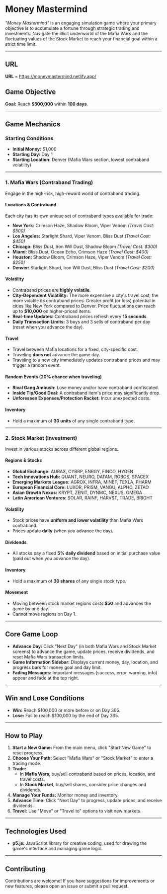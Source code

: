 # Money Mastermind

*"Money Mastermind"* is an engaging simulation game where your primary objective is to accumulate a fortune through strategic trading and investments. Navigate the illicit underworld of the Mafia Wars and the fluctuating values of the Stock Market to reach your financial goal within a strict time limit.

---

## URL
**URL** = https://moneymastermind.netlify.app/

## Game Objective

**Goal:** Reach **$500,000** within **100 days**.

---

## Game Mechanics

### Starting Conditions

- **Initial Money:** $1,000
- **Starting Day:** Day 1
- **Starting Location:** Denver (Mafia Wars section, lowest contraband volatility)

---

### 1. Mafia Wars (Contraband Trading)

Engage in the high-risk, high-reward world of contraband trading.

#### Locations & Contraband

Each city has its own unique set of contraband types available for trade:

- **New York:** Crimson Haze, Shadow Bloom, Viper Venom _(Travel Cost: $500)_
- **Los Angeles:** Starlight Shard, Viper Venom, Bliss Dust _(Travel Cost: $450)_
- **Chicago:** Bliss Dust, Iron Will Dust, Shadow Bloom _(Travel Cost: $300)_
- **Miami:** Bliss Dust, Ocean Echo, Crimson Haze _(Travel Cost: $400)_
- **Houston:** Shadow Bloom, Crimson Haze, Viper Venom _(Travel Cost: $250)_
- **Denver:** Starlight Shard, Iron Will Dust, Bliss Dust _(Travel Cost: $200)_

#### Volatility

- Contraband prices are **highly volatile**.
- **City-Dependent Volatility:** The more expensive a city's travel cost, the more volatile its contraband prices. Greater profit (or loss) potential in cities like New York compared to Denver. Price fluctuations can reach up to **$10,000** on higher-priced items.
- **Real-time Updates:** Contraband prices refresh every **15 seconds**.
- **Daily Transaction Limits:** 3 buys and 3 sells of contraband per day (reset when you advance the day).

#### Travel

- Travel between Mafia locations for a fixed, city-specific cost.
- Traveling **does not** advance the game day.
- Traveling to a new city immediately updates contraband prices and may trigger a random event.

#### Random Events (20% chance when traveling)

- **Rival Gang Ambush:** Lose money and/or have contraband confiscated.
- **Inside Tip/Good Deal:** A contraband item's price may significantly drop.
- **Unforeseen Expenses/Protection Racket:** Incur unexpected costs.

#### Inventory

- Hold a maximum of **30 units** of any single contraband type.

---

### 2. Stock Market (Investment)

Invest in various stocks across different global regions.

#### Regions & Stocks

- **Global Exchange:** AURAX, CYBRP, ENRGY, FINCO, HYGEN
- **Tech Innovations Hub:** QUANT, NEURO, DATAM, ROBOS, SPACEX
- **Emerging Markets League:** AGROX, INFRA, MINEF, TEXLA, PHARM
- **European Financial Core:** LUXOR, PRISM, VANGU, ALPHO, ZETAO
- **Asian Growth Nexus:** KRYPT, ZENIT, DYNMC, NEXUS, OMEGA
- **Latin American Ventures:** SOLAR, RAINF, HARVST, TRADE, BRIGHT

#### Volatility

- Stock prices have **uniform and lower volatility** than Mafia Wars contraband.
- Prices update **daily** (when you advance the day).

#### Dividends

- All stocks pay a fixed **5% daily dividend** based on initial purchase value (paid out when you advance the day).

#### Inventory

- Hold a maximum of **30 shares** of any single stock type.

#### Movement

- Moving between stock market regions costs **$50** and advances the game by one day.
- Cannot move regions on Day 1.

---

## Core Game Loop

- **Advance Day:** Click "Next Day" (in both Mafia Wars and Stock Market screens) to advance the game, update prices, receive dividends, and reset Mafia Wars transaction limits.
- **Game Information Sidebar:** Displays current money, day, location, and progress bars for money goal and day limit.
- **Fading Messages:** Important messages (success, error, warning, info) appear and fade at the top right.

---

## Win and Lose Conditions

- **Win:** Reach $100,000 or more before or on Day 365.
- **Lose:** Fail to reach $100,000 by the end of Day 365.

---

## How to Play

1. **Start a New Game:** From the main menu, click "Start New Game" to reset progress.
2. **Choose Your Path:** Select "Mafia Wars" or "Stock Market" to enter a trading mode.
3. **Trade:**
   - In **Mafia Wars**, buy/sell contraband based on prices, location, and travel costs.
   - In **Stock Market**, buy/sell shares, consider price changes and dividends.
4. **Manage Your Funds:** Monitor money and inventory.
5. **Advance Time:** Click "Next Day" to progress, update prices, and receive dividends.
6. **Travel:** Use "Move" or "Travel to" options to visit new markets.

---

## Technologies Used

- **p5.js:** JavaScript library for creative coding, used for drawing the game's interface and managing game logic.

---

## Contributing

Contributions are welcome! If you have suggestions for improvements or new features, please open an issue or submit a pull request.

